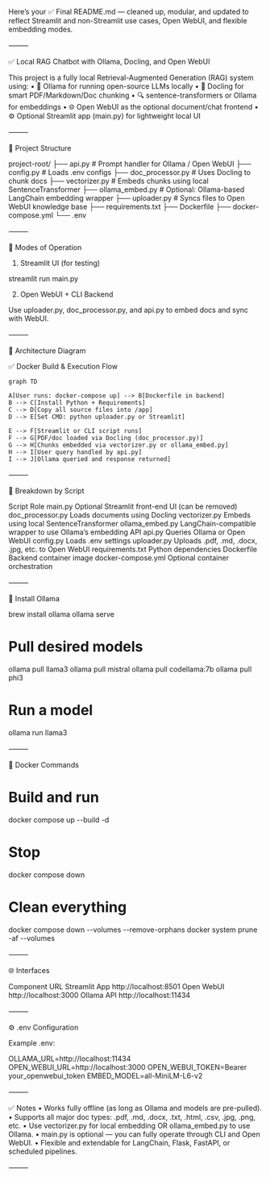 Here’s your ✅ Final README.md — cleaned up, modular, and updated to reflect Streamlit and non-Streamlit use cases, Open WebUI, and flexible embedding modes.

⸻

✅ Local RAG Chatbot with Ollama, Docling, and Open WebUI

This project is a fully local Retrieval-Augmented Generation (RAG) system using:
	•	🧠 Ollama for running open-source LLMs locally
	•	📄 Docling for smart PDF/Markdown/Doc chunking
	•	🔍 sentence-transformers or Ollama for embeddings
	•	🌐 Open WebUI as the optional document/chat frontend
	•	⚙️ Optional Streamlit app (main.py) for lightweight local UI

⸻

📁 Project Structure

project-root/
├── api.py              # Prompt handler for Ollama / Open WebUI
├── config.py           # Loads .env configs
├── doc_processor.py    # Uses Docling to chunk docs
├── vectorizer.py       # Embeds chunks using local SentenceTransformer
├── ollama_embed.py     # Optional: Ollama-based LangChain embedding wrapper
├── uploader.py         # Syncs files to Open WebUI knowledge base
├── requirements.txt
├── Dockerfile
├── docker-compose.yml
└── .env


⸻

🧠 Modes of Operation

1. Streamlit UI (for testing)

streamlit run main.py

2. Open WebUI + CLI Backend

Use uploader.py, doc_processor.py, and api.py to embed docs and sync with WebUI.

⸻

🔄 Architecture Diagram

✅ Docker Build & Execution Flow

```mermaid
graph TD

A[User runs: docker-compose up] --> B[Dockerfile in backend]
B --> C[Install Python + Requirements]
C --> D[Copy all source files into /app]
D --> E[Set CMD: python uploader.py or Streamlit]

E --> F[Streamlit or CLI script runs]
F --> G[PDF/doc loaded via Docling (doc_processor.py)]
G --> H[Chunks embedded via vectorizer.py or ollama_embed.py]
H --> I[User query handled by api.py]
I --> J[Ollama queried and response returned]
```

⸻

📄 Breakdown by Script

Script	Role
main.py	Optional Streamlit front-end UI (can be removed)
doc_processor.py	Loads documents using Docling
vectorizer.py	Embeds using local SentenceTransformer
ollama_embed.py	LangChain-compatible wrapper to use Ollama’s embedding API
api.py	Queries Ollama or Open WebUI
config.py	Loads .env settings
uploader.py	Uploads .pdf, .md, .docx, .jpg, etc. to Open WebUI
requirements.txt	Python dependencies
Dockerfile	Backend container image
docker-compose.yml	Optional container orchestration


⸻

🧠 Install Ollama

brew install ollama
ollama serve

# Pull desired models
ollama pull llama3
ollama pull mistral
ollama pull codellama:7b
ollama pull phi3

# Run a model
ollama run llama3


⸻

🐳 Docker Commands

# Build and run
docker compose up --build -d

# Stop
docker compose down

# Clean everything
docker compose down --volumes --remove-orphans
docker system prune -af --volumes


⸻

🌐 Interfaces

Component	URL
Streamlit App	http://localhost:8501
Open WebUI	http://localhost:3000
Ollama API	http://localhost:11434


⸻

⚙️ .env Configuration

Example .env:

OLLAMA_URL=http://localhost:11434
OPEN_WEBUI_URL=http://localhost:3000
OPEN_WEBUI_TOKEN=Bearer your_openwebui_token
EMBED_MODEL=all-MiniLM-L6-v2


⸻

✅ Notes
	•	Works fully offline (as long as Ollama and models are pre-pulled).
	•	Supports all major doc types: .pdf, .md, .docx, .txt, .html, .csv, .jpg, .png, etc.
	•	Use vectorizer.py for local embedding OR ollama_embed.py to use Ollama.
	•	main.py is optional — you can fully operate through CLI and Open WebUI.
	•	Flexible and extendable for LangChain, Flask, FastAPI, or scheduled pipelines.

⸻